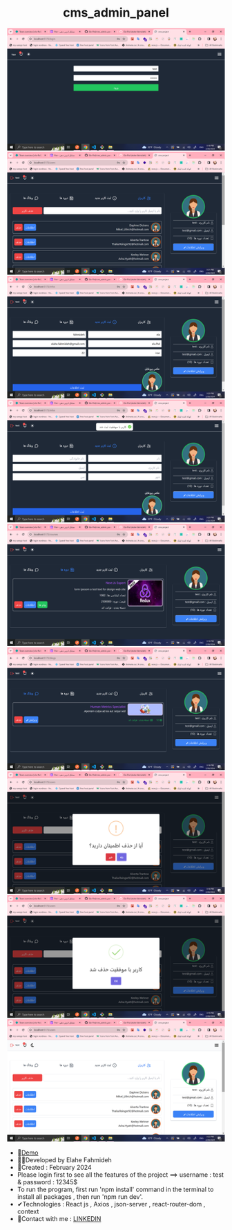 
<h1 align="center">cms_admin_panel</h1>

![demo](https://github.com/Ela-Fhd/cms_admin_panel/blob/main/demo/demo-1.png)
![demo](https://github.com/Ela-Fhd/cms_admin_panel/blob/main/demo/demo-2.png)
![demo](https://github.com/Ela-Fhd/cms_admin_panel/blob/main/demo/demo-3.png)
![demo](https://github.com/Ela-Fhd/cms_admin_panel/blob/main/demo/demo-4.png)
![demo](https://github.com/Ela-Fhd/cms_admin_panel/blob/main/demo/demo-5.png)
![demo](https://github.com/Ela-Fhd/cms_admin_panel/blob/main/demo/demo-6.png)
![demo](https://github.com/Ela-Fhd/cms_admin_panel/blob/main/demo/demo-7.png)
![demo](https://github.com/Ela-Fhd/cms_admin_panel/blob/main/demo/demo-8.png)
![demo](https://github.com/Ela-Fhd/cms_admin_panel/blob/main/demo/demo-9.png)

 
  - &#128204;<a href="https://bookinghotell.netlify.app/" >Demo</a>
  - 🙋‍♀️Developed by Elahe Fahmideh
  - 📆Created : February 2024
  - Please login first to see all the features of the project ==> username : test & password : 12345$
  - To run the program, first run 'npm install' command in the terminal to install all packages , then run 'npm run dev'.
  - &#x2714;Technologies : React js , Axios , json-server , react-router-dom , context 
  - &#128231;Contact with me : <a href="https://www.linkedin.com/in/elahe-fahmideh/">LINKEDIN</a>





